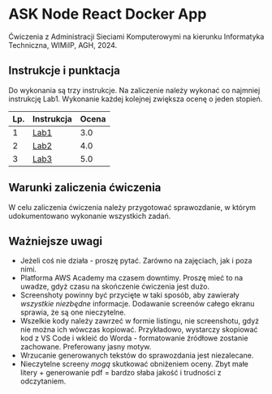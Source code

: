 # ASK Node React Docker App

Ćwiczenia z Administracji Sieciami Komputerowymi na kierunku Informatyka Techniczna, WIMiIP, AGH, 2024.

## Instrukcje i punktacja

Do wykonania są trzy instrukcje. Na zaliczenie należy wykonać co najmniej instrukcję Lab1. Wykonanie każdej kolejnej zwiększa ocenę o jeden stopień.

| **Lp.** | **Instrukcja**         | **Ocena** |
| :------ | :--------------------- | :-------- |
| 1       | [Lab1](/tasks/Lab1.md) | 3.0       |
| 2       | [Lab2](/tasks/Lab2.md) | 4.0       |
| 3       | [Lab3](/tasks/Lab3.md) | 5.0       |

## Warunki zaliczenia ćwiczenia

W celu zaliczenia ćwiczenia należy przygotować sprawozdanie, w którym udokumentowano wykonanie wszystkich zadań.

## Ważniejsze uwagi

- Jeżeli coś nie działa - proszę pytać. Zarówno na zajęciach, jak i poza nimi.
- Platforma AWS Academy ma czasem downtimy. Proszę mieć to na uwadze, gdyż czasu na skończenie ćwiczenia jest dużo.
- Screenshoty powinny być przycięte w taki sposób, aby zawierały _wszystkie niezbędne_ informacje. Dodawanie screenów całego ekranu sprawia, że są one nieczytelne.
- Wszelkie kody należy zawrzeć w formie listingu, nie screenshotu, gdyż nie można ich wówczas kopiować. Przykładowo, wystarczy skopiować kod z VS Code i wkleić do Worda - formatowanie źródłowe zostanie zachowane. Preferowany jasny motyw.
- Wrzucanie generowanych tekstów do sprawozdania jest niezalecane.
- Nieczytelne screeny _mogą_ skutkować obniżeniem oceny. Zbyt małe litery + generowanie pdf = bardzo słaba jakość i trudności z odczytaniem.
